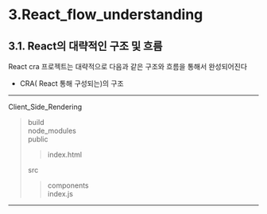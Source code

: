# 3.React_flow_understanding   
   
## 3.1. React의 대략적인 구조 및 흐름   
   
React cra 프로젝트는 대략적으로 다음과 같은 구조와 흐름을 통해서 완성되어진다   
   
* CRA( React 통해 구성되는)의 구조   

* * *   
Client_Side_Rendering
>   build   
>   node_modules   
>   public   
>      
>   >   index.html   
>      
>   src   
>      
>   >   components   
>   >   index.js     
* * *   



